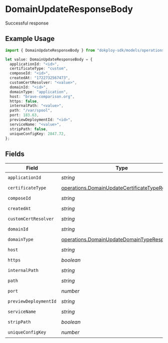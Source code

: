 # DomainUpdateResponseBody

Successful response

## Example Usage

```typescript
import { DomainUpdateResponseBody } from "dokploy-sdk/models/operations";

let value: DomainUpdateResponseBody = {
  applicationId: "<id>",
  certificateType: "custom",
  composeId: "<id>",
  createdAt: "1722732567473",
  customCertResolver: "<value>",
  domainId: "<id>",
  domainType: "application",
  host: "brave-comparison.org",
  https: false,
  internalPath: "<value>",
  path: "/var/spool",
  port: 183.63,
  previewDeploymentId: "<id>",
  serviceName: "<value>",
  stripPath: false,
  uniqueConfigKey: 2847.72,
};
```

## Fields

| Field                                                                                                            | Type                                                                                                             | Required                                                                                                         | Description                                                                                                      |
| ---------------------------------------------------------------------------------------------------------------- | ---------------------------------------------------------------------------------------------------------------- | ---------------------------------------------------------------------------------------------------------------- | ---------------------------------------------------------------------------------------------------------------- |
| `applicationId`                                                                                                  | *string*                                                                                                         | :heavy_check_mark:                                                                                               | N/A                                                                                                              |
| `certificateType`                                                                                                | [operations.DomainUpdateCertificateTypeResponse](../../models/operations/domainupdatecertificatetyperesponse.md) | :heavy_check_mark:                                                                                               | N/A                                                                                                              |
| `composeId`                                                                                                      | *string*                                                                                                         | :heavy_check_mark:                                                                                               | N/A                                                                                                              |
| `createdAt`                                                                                                      | *string*                                                                                                         | :heavy_check_mark:                                                                                               | N/A                                                                                                              |
| `customCertResolver`                                                                                             | *string*                                                                                                         | :heavy_check_mark:                                                                                               | N/A                                                                                                              |
| `domainId`                                                                                                       | *string*                                                                                                         | :heavy_check_mark:                                                                                               | N/A                                                                                                              |
| `domainType`                                                                                                     | [operations.DomainUpdateDomainTypeResponse](../../models/operations/domainupdatedomaintyperesponse.md)           | :heavy_check_mark:                                                                                               | N/A                                                                                                              |
| `host`                                                                                                           | *string*                                                                                                         | :heavy_check_mark:                                                                                               | N/A                                                                                                              |
| `https`                                                                                                          | *boolean*                                                                                                        | :heavy_check_mark:                                                                                               | N/A                                                                                                              |
| `internalPath`                                                                                                   | *string*                                                                                                         | :heavy_check_mark:                                                                                               | N/A                                                                                                              |
| `path`                                                                                                           | *string*                                                                                                         | :heavy_check_mark:                                                                                               | N/A                                                                                                              |
| `port`                                                                                                           | *number*                                                                                                         | :heavy_check_mark:                                                                                               | N/A                                                                                                              |
| `previewDeploymentId`                                                                                            | *string*                                                                                                         | :heavy_check_mark:                                                                                               | N/A                                                                                                              |
| `serviceName`                                                                                                    | *string*                                                                                                         | :heavy_check_mark:                                                                                               | N/A                                                                                                              |
| `stripPath`                                                                                                      | *boolean*                                                                                                        | :heavy_check_mark:                                                                                               | N/A                                                                                                              |
| `uniqueConfigKey`                                                                                                | *number*                                                                                                         | :heavy_check_mark:                                                                                               | N/A                                                                                                              |